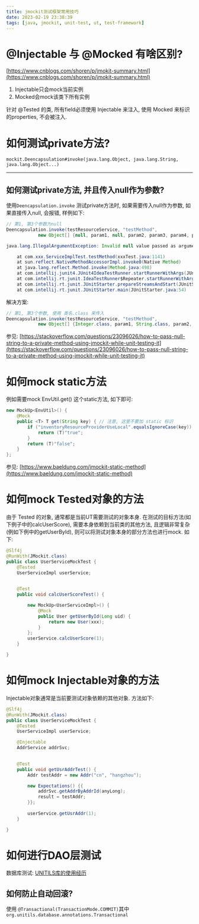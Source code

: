 ```yaml
---
title: jmockit测试框架常用技巧
date: 2023-02-19 23:38:39
tags: [java, jmockit, unit-test, ut, test-framework]
---
```


# @Injectable  与 @Mocked 有啥区别?
[https://www.cnblogs.com/shoren/p/jmokit-summary.html](https://www.cnblogs.com/shoren/p/jmokit-summary.html)

1. Injectable只会mock当前实例
2. Mocked会mock该类下所有实例

针对 @Tested 的类, 所有field必须使用 Injectable 来注入, 使用 Mocked 来标识的properties, 不会被注入.

# 如何测试private方法?

`mockit.Deencapsulation#invoke(java.lang.Object, java.lang.String, java.lang.Object...)`

---

## 如何测试private方法, 并且传入null作为参数?

使用`Deencapsulation.invoke` 测试private方法时, 如果需要传入null作为参数, 如果直接传入null,  会报错, 样例如下:

```java
// 第1, 第3个参数为null
Deencapsulation.invoke(testResourceService, "testMethod",
            new Object[] {null, param1, null, param2, param3, param4, param5});
```

```java
java.lang.IllegalArgumentException: Invalid null value passed as argument 0

	at com.xxx.ServiceImplTest.testMethod(xxxTest.java:1141)
	at sun.reflect.NativeMethodAccessorImpl.invoke0(Native Method)
	at java.lang.reflect.Method.invoke(Method.java:498)
	at com.intellij.junit4.JUnit4IdeaTestRunner.startRunnerWithArgs(JUnit4IdeaTestRunner.java:69)
	at com.intellij.rt.junit.IdeaTestRunner$Repeater.startRunnerWithArgs(IdeaTestRunner.java:33)
	at com.intellij.rt.junit.JUnitStarter.prepareStreamsAndStart(JUnitStarter.java:235)
	at com.intellij.rt.junit.JUnitStarter.main(JUnitStarter.java:54)

```

解决方案:

```java
// 第1, 第3个参数, 使用 类名.class 来传入
Deencapsulation.invoke(testResourceService, "testMethod",
            new Object[] {Integer.class, param1, String.class, param2, param3, param4, param5});
```

参见:  [https://stackoverflow.com/questions/23096026/how-to-pass-null-string-to-a-private-method-using-jmockit-while-unit-testing-it](https://stackoverflow.com/questions/23096026/how-to-pass-null-string-to-a-private-method-using-jmockit-while-unit-testing-it)

# 如何mock static方法

例如需要mock EnvUtil.get() 这个static方法, 如下即可:

```java
new MockUp<EnvUtil>() {
    @Mock
    public <T> T get(String key) { // 注意, 这里不要加 static 标识
        if ("inventoryResourceProviderUseLocal".equalsIgnoreCase(key)) {
            return (T)"true";
        }
        return (T)"false";
    }
};

```

参见: [https://www.baeldung.com/jmockit-static-method](https://www.baeldung.com/jmockit-static-method)

# 如何mock Tested对象的方法

由于 Tested 的对象, 通常都是当前UT需要测试的对象本身. 在测试的目标方法(如下例子中的calcUserScore), 需要本身依赖到当前类的其他方法, 且逻辑非常复杂(例如下例中的getUserById), 则可以将测试对象本身的部分方法也进行mock. 如下:

```java
@Slf4j
@RunWith(JMockit.class)
public class UserServiceMockTest {
    @Tested
    UserServiceImpl userService;

    
    @Test
    public void calcUserScoreTest() {

        new MockUp<UserServiceImpl>() {
            @Mock
            public User getUserById(Long uid) {
                return new User(xxx);
            }
        };
        userService.calcUserScore(1);
    }

}
```

# 如何mock Injectable对象的方法

Injectable对象通常是当前要测试对象依赖的其他对象. 方法如下:

```java
@Slf4j
@RunWith(JMockit.class)
public class UserServiceMockTest {
    @Tested
    UserServiceImpl userService;

    @Injectable
    AddrService addrSvc;

    
    @Test
    public void getUsrAddrTest() {
        Addr testAddr = new Addr("cn", "hangzhou");

        new Expectations() {{
            addrSvc.getAddrByAddrId(anyLong);
            result = testAddr;
        }};
        
        userService.getUsrAddr(1);
    }

}
```

# 如何进行DAO层测试
数据库测试: [UNITILS库的使用经历](https://www.freesion.com/article/88601080583/)


## 如何防止自动回滚?
使用 `@Transactional(TransactionMode.COMMIT)`其中 `org.unitils.database.annotations.Transactional`
